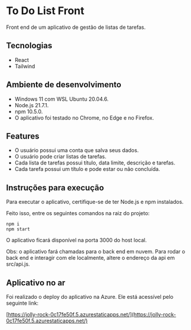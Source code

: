 # To Do List Front

Front end de um aplicativo de gestão de listas de tarefas.

## Tecnologias

- React
- Tailwind

## Ambiente de desenvolvimento

- Windows 11 com WSL Ubuntu 20.04.6.
- Node.js 21.7.1.
- npm 10.5.0.
- O aplicativo foi testado no Chrome, no Edge e no Firefox.

## Features

- O usuário possui uma conta que salva seus dados.
- O usuário pode criar listas de tarefas.
- Cada lista de tarefas possui título, data limite, descrição e tarefas.
- Cada tarefa possui um título e pode estar ou não concluída.

## Instruções para execução

Para executar o aplicativo, certifique-se de ter Node.js e npm instalados.

Feito isso, entre os seguintes comandos na raiz do projeto:

```
npm i
npm start
 ```

O aplicativo ficará disponível na porta 3000 do host local.

Obs: o aplicativo fará chamadas para o back end em nuvem. Para rodar o back end
e interagir com ele localmente, altere o endereço da api em src/api.js.

## Aplicativo no ar

Foi realizado o deploy do aplicativo na Azure. Ele está acessível pelo seguinte link:

[https://jolly-rock-0c17fe50f.5.azurestaticapps.net/](https://jolly-rock-0c17fe50f.5.azurestaticapps.net/)
